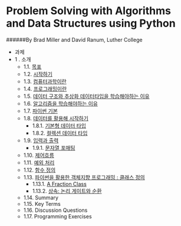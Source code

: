 Problem Solving with Algorithms and Data Structures using Python
===
######By Brad Miller and David Ranum, Luther College

* 과제
* 1 .  소개
    * 1.1. [목표](objectives.md)
    * 1.2. [시작하기](getting_start.md)
    * 1.3. [컴퓨터과학이란](computer_science.md)
    * 1.4. [프로그래밍이란](programming.ipynb)
    * 1.5. [데이터 구조와 추상화 데이터타입을 학습해야하는 이유](data_srtucture_abstraction.ipynb)
    * 1.6. [알고리즘을 학습해야하는 이유](reason_to_study_algorithm.ipynb)
    * 1.7. [파이썬 기본](basic_python.ipynb)
    * 1.8. [데이터를 활용해 시작하기](start_with_data.ipynb)
        * 1.8.1. [기본형 데이터 타입](atomic_data_type.ipynb)
        * 1.8.2. [컬렉션 데이터 타입](collection_data_type.ipynb)
    * 1.9. [입력과 출력](1.9_input_and_output.ipynb)
        * 1.9.1. [문자열 포매팅](1.9.1_string_formatting.ipynb)
    * 1.10. [제어흐름](1.10_control_structure.ipynb)
    * 1.11. [예외 처리](1.11_exception_handling.ipynb)
    * 1.12. [함수 정의](1.12_defining_functions.ipynb)
    * 1.13. [파이썬을 활용한 객체지향 프로그래밍 : 클래스 정의](1.13_oop_in_python.ipynb)
        * 1.13.1. [A Fraction Class](1.13.1_a_fraction_class.ipynb)
        * 1.13.2. [상속: 논리 게이트와 순환](1.13.2_inheritance.ipynb)
    * 1.14. Summary
    * 1.15. Key Terms
    * 1.16. Discussion Questions
    * 1.17. Programming Exercises